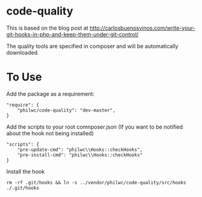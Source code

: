 code-quality
============

This is based on the blog post at http://carlosbuenosvinos.com/write-your-git-hooks-in-php-and-keep-them-under-git-control/

The quality tools are specified in composer and will be automatically downloaded.

To Use
======

Add the package as a requirement:

    "require": {
        "philwc/code-quality": "dev-master",
    }
    
Add the scripts to your root comnposer.json (If you want to be notified about the hook not being installed)
    
    "scripts": {
        "pre-update-cmd": "philwc\\Hooks::checkHooks",
        "pre-install-cmd": "philwc\\Hooks::checkHooks"
    }
    
Install the hook
    
    rm -rf .git/hooks && ln -s ../vendor/philwc/code-quality/src/hooks ./.git/hooks
